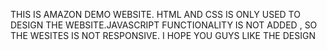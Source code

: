THIS IS AMAZON DEMO WEBSITE.
HTML AND CSS IS ONLY USED TO DESIGN THE WEBSITE.JAVASCRIPT FUNCTIONALITY IS NOT ADDED , SO THE WESITES IS NOT RESPONSIVE.
I HOPE YOU GUYS LIKE THE DESIGN
